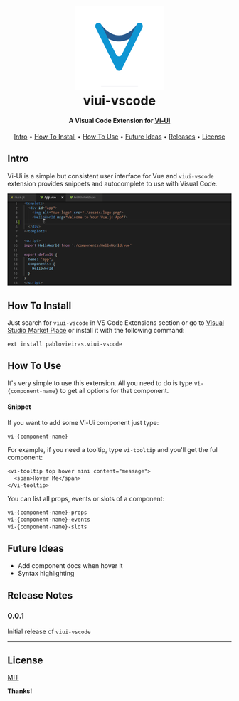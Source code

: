 <h1 align="center">
  <br>
  <a href="https://vitta-health.github.io/Vi-Ui/"><img src="https://github.com/pablovieiras/viui-vscode/blob/master/images/logo.png?raw=true" alt="Vi-Ui" width="200"></a>
  <br>
  viui-vscode
  <br>
</h1>

<h4 align="center">A Visual Code Extension for <a href="https://vitta-health.github.io/Vi-Ui/" target="_blank">Vi-Ui</a></h4>

<p align="center">
  <a href="#intro">Intro</a> •
  <a href="#how-to-install">How To Install</a> •
  <a href="#how-to-use">How To Use</a> •
  <a href="#future-ideas">Future Ideas</a> •
  <a href="#release-notes">Releases</a> •
  <a href="#license">License</a>
</p>

## Intro

Vi-Ui is a simple but consistent user interface for Vue and `viui-vscode` extension provides snippets and autocomplete to use with Visual Code.

![screenshot](https://github.com/pablovieiras/viui-vscode/blob/master/images/how-to-use.gif?raw=true)


## How To Install

Just search for `viui-vscode` in VS Code Extensions section or go to <a href="https://marketplace.visualstudio.com/items?itemName=pablovieiras.viui-vscode" target="_blank">Visual Studio Market Place</a> or install it with the following command:

````
ext install pablovieiras.viui-vscode
````

## How To Use
It's very simple to use this extension. All you need to do is type `vi-{component-name}` to get all options for that component.

#### Snippet

If you want to add some Vi-Ui component just type:
````
vi-{component-name}
````
For example, if you need a tooltip, type `vi-tooltip` and you'll get the full component:
````
<vi-tooltip top hover mini content="message">
  <span>Hover Me</span>
</vi-tooltip>
````
You can list all props, events or slots of a component:
````
vi-{component-name}-props
vi-{component-name}-events
vi-{component-name}-slots
````

## Future Ideas

- Add component docs when hover it
- Syntax highlighting

## Release Notes

### 0.0.1

Initial release of `viui-vscode`

-----------------------------------------------------------------------------------------------------------

## License
[MIT](https://github.com/vuetifyjs/vuetify-vscode/blob/master/LICENSE)

**Thanks!**
